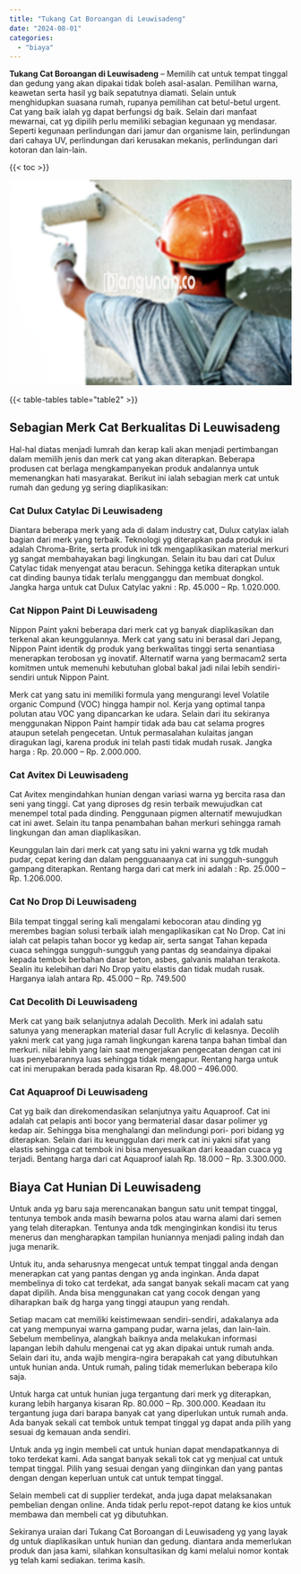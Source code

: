 ```yaml
---
title: "Tukang Cat Boroangan di Leuwisadeng"
date: "2024-08-01"
categories: 
  - "biaya"
---
```


**Tukang Cat Boroangan di Leuwisadeng** – Memilih cat untuk tempat tinggal dan gedung yang akan dipakai tidak boleh asal-asalan. Pemilihan warna, keawetan serta hasil yg baik sepatutnya diamati. Selain untuk menghidupkan suasana rumah, rupanya pemilihan cat betul-betul urgent. Cat yang baik ialah yg dapat berfungsi dg baik. Selain dari manfaat mewarnai, cat yg dipilih perlu memiliki sebagian kegunaan yg mendasar. Seperti kegunaan perlindungan dari jamur dan organisme lain, perlindungan dari cahaya UV, perlindungan dari kerusakan mekanis, perlindungan dari kotoran dan lain-lain.

{{< toc >}}

![Tukang Cat Boroangan di Leuwisadeng](/images/jasa-cat-murah23.png)

{{< table-tables table="table2" >}}

## Sebagian Merk Cat Berkualitas Di Leuwisadeng

Hal-hal diatas menjadi lumrah dan kerap kali akan menjadi pertimbangan dalam memilih jenis dan merk cat yang akan diterapkan. Beberapa produsen cat berlaga mengkampanyekan produk andalannya untuk memenangkan hati masyarakat. Berikut ini ialah sebagian merk cat untuk rumah dan gedung yg sering diaplikasikan:

### Cat Dulux Catylac Di Leuwisadeng

Diantara beberapa merk yang ada di dalam industry cat, Dulux catylax ialah bagian dari merk yang terbaik. Teknologi yg diterapkan pada produk ini adalah Chroma-Brite, serta produk ini tdk mengaplikasikan material merkuri yg sangat membahayakan bagi lingkungan. Selain itu bau dari cat Dulux Catylac tidak menyengat atau beracun. Sehingga ketika diterapkan untuk cat dinding baunya tidak terlalu mengganggu dan membuat dongkol. Jangka harga untuk cat Dulux Catylac yakni : Rp. 45.000 – Rp. 1.020.000.

### Cat Nippon Paint Di Leuwisadeng

Nippon Paint yakni beberapa dari merk cat yg banyak diaplikasikan dan terkenal akan keunggulannya. Merk cat yang satu ini berasal dari Jepang, Nippon Paint identik dg produk yang berkwalitas tinggi serta senantiasa menerapkan terobosan yg inovatif. Alternatif warna yang bermacam2 serta komitmen untuk memenuhi kebutuhan global bakal jadi nilai lebih sendiri-sendiri untuk Nippon Paint.

Merk cat yang satu ini memiliki formula yang mengurangi level Volatile organic Compund (VOC) hingga hampir nol. Kerja yang optimal tanpa polutan atau VOC yang dipancarkan ke udara. Selain dari itu sekiranya menggunakan Nippon Paint hampir tidak ada bau cat selama progres ataupun setelah pengecetan. Untuk permasalahan kulaitas jangan diragukan lagi, karena produk ini telah pasti tidak mudah rusak. Jangka harga : Rp. 20.000 – Rp. 2.000.000.

### Cat Avitex Di Leuwisadeng

Cat Avitex mengindahkan hunian dengan variasi warna yg bercita rasa dan seni yang tinggi. Cat yang diproses dg resin terbaik mewujudkan cat menempel total pada dinding. Penggunaan pigmen alternatif mewujudkan cat ini awet. Selain itu tanpa penambahan bahan merkuri sehingga ramah lingkungan dan aman diaplikasikan.

Keunggulan lain dari merk cat yang satu ini yakni warna yg tdk mudah pudar, cepat kering dan dalam pengguanaanya cat ini sungguh-sungguh gampang diterapkan. Rentang harga dari cat merk ini adalah : Rp. 25.000 – Rp. 1.206.000.

### Cat No Drop Di Leuwisadeng

Bila tempat tinggal sering kali mengalami kebocoran atau dinding yg merembes bagian solusi terbaik ialah mengaplikasikan cat No Drop. Cat ini ialah cat pelapis tahan bocor yg kedap air, serta sangat Tahan kepada cuaca sehingga sungguh-sungguh yang pantas dg seandainya dipakai kepada tembok berbahan dasar beton, asbes, galvanis malahan terakota. Sealin itu kelebihan dari No Drop yaitu elastis dan tidak mudah rusak. Harganya ialah antara Rp. 45.000 – Rp. 749.500

### Cat Decolith Di Leuwisadeng

Merk cat yang baik selanjutnya adalah Decolith. Merk ini adalah satu satunya yang menerapkan material dasar full Acrylic di kelasnya. Decolih yakni merk cat yang juga ramah lingkungan karena tanpa bahan timbal dan merkuri. nilai lebih yang lain saat mengerjakan pengecatan dengan cat ini luas penyebarannya luas sehingga tidak mengapur. Rentang harga untuk cat ini merupakan berada pada kisaran Rp. 48.000 – 496.000.

### Cat Aquaproof Di Leuwisadeng

Cat yg baik dan direkomendasikan selanjutnya yaitu Aquaproof. Cat ini adalah cat pelapis anti bocor yang bermaterial dasar dasar polimer yg kedap air. Sehingga bisa menghalangi dan melindungi pori- pori bidang yg diterapkan. Selain dari itu keunggulan dari merk cat ini yakni sifat yang elastis sehingga cat tembok ini bisa menyesuaikan dari keaadan cuaca yg terjadi. Bentang harga dari cat Aquaproof ialah Rp. 18.000 – Rp. 3.300.000.

## Biaya Cat Hunian Di Leuwisadeng

Untuk anda yg baru saja merencanakan bangun satu unit tempat tinggal, tentunya tembok anda masih bewarna polos atau warna alami dari semen yang telah diterapkan. Tentunya anda tdk menginginkan kondisi itu terus menerus dan mengharapkan tampilan huniannya menjadi paling indah dan juga menarik.

Untuk itu, anda seharusnya mengecat untuk tempat tinggal anda dengan menerapkan cat yang pantas dengan yg anda inginkan. Anda dapat membelinya di toko cat terdekat, ada sangat banyak sekali macam cat yang dapat dipilih. Anda bisa menggunakan cat yang cocok dengan yang diharapkan baik dg harga yang tinggi ataupun yang rendah.

Setiap macam cat memiliki keistimewaan sendiri-sendiri, adakalanya ada cat yang mempunyai warna gampang pudar, warna jelas, dan lain-lain. Sebelum membelinya, alangkah baiknya anda melakukan informasi lapangan lebih dahulu mengenai cat yg akan dipakai untuk rumah anda. Selain dari itu, anda wajib mengira-ngira berapakah cat yang dibutuhkan untuk hunian anda. Untuk rumah, paling tidak memerlukan beberapa kilo saja.

Untuk harga cat untuk hunian juga tergantung dari merk yg diterapkan, kurang lebih harganya kisaran Rp. 80.000 – Rp. 300.000. Keadaan itu tergantung juga dari barapa banyak cat yang diperlukan untuk rumah anda. Ada banyak sekali cat tembok untuk tempat tinggal yg dapat anda pilih yang sesuai dg kemauan anda sendiri.

Untuk anda yg ingin membeli cat untuk hunian dapat mendapatkannya di toko terdekat kami. Ada sangat banyak sekali tok cat yg menjual cat untuk tempat tinggal. Pilih yang sesuai dengan yang diinginkan dan yang pantas dengan dengan keperluan untuk cat untuk tempat tinggal.

Selain membeli cat di supplier terdekat, anda juga dapat melaksanakan pembelian dengan online. Anda tidak perlu repot-repot datang ke kios untuk membawa dan membeli cat yg dibutuhkan.

Sekiranya uraian dari Tukang Cat Boroangan di Leuwisadeng yg yang layak dg untuk diaplikasikan untuk hunian dan gedung. diantara anda memerlukan produk dan jasa kami, silahkan konsultasikan dg kami melalui nomor kontak yg telah kami sediakan. terima kasih.
